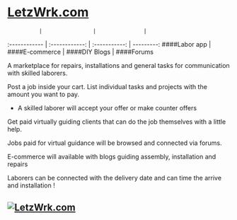 # [LetzWrk.com](https://www.letzwrk.com)

              |                |               |

:------------ | :------------: | :-----------: | ---------:
####Labor app | ####E-commerce | ####DIY Blogs | ####Forums

A marketplace for repairs, installations and general tasks for communication with skilled laborers.

Post a job inside your cart. List individual tasks and projects with the amount you want to pay.

- A skilled laborer will accept your offer or make counter offers

Get paid virtually guiding clients that can do the job themselves with a little help.

Jobs paid for virtual guidance will be browsed and connected via forums.

E-commerce will available with blogs guiding assembly, installation and repairs

Laborers can be connected with the delivery date and can time the arrive and installation !

## [![LetzWrk.com](https://vercel.com/button)](https://www.letzwrk.com)
